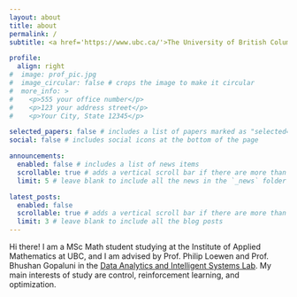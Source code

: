 ```yaml
---
layout: about
title: about
permalink: /
subtitle: <a href='https://www.ubc.ca/'>The University of British Columbia</a>. <a href='https://www.iam.ubc.ca/'>Institute of Applied Mathematics</a>. thiagomsdcv@gmail.com

profile:
  align: right
#  image: prof_pic.jpg
#  image_circular: false # crops the image to make it circular
#  more_info: >
#    <p>555 your office number</p>
#    <p>123 your address street</p>
#    <p>Your City, State 12345</p>

selected_papers: false # includes a list of papers marked as "selected={true}"
social: false # includes social icons at the bottom of the page

announcements:
  enabled: false # includes a list of news items
  scrollable: true # adds a vertical scroll bar if there are more than 3 news items
  limit: 5 # leave blank to include all the news in the `_news` folder

latest_posts:
  enabled: false
  scrollable: true # adds a vertical scroll bar if there are more than 3 new posts items
  limit: 3 # leave blank to include all the blog posts
---
```


Hi there! I am a MSc Math student studying at the Institute of Applied Mathematics at UBC, and I am advised by Prof. Philip Loewen and Prof. Bhushan Gopaluni in the [Data Analytics and Intelligent Systems Lab](https://dais.chbe.ubc.ca/). My main interests of study are control, reinforcement learning, and optimization. 
